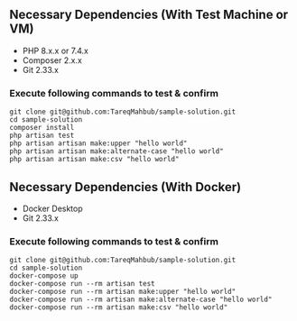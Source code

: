 

## Necessary Dependencies (With Test Machine or VM)

- PHP 8.x.x or 7.4.x
- Composer 2.x.x
- Git 2.33.x

### Execute following commands to test & confirm
```
git clone git@github.com:TareqMahbub/sample-solution.git
cd sample-solution
composer install
php artisan test
php artisan artisan make:upper "hello world"
php artisan artisan make:alternate-case "hello world"
php artisan artisan make:csv "hello world"
```

## Necessary Dependencies (With Docker)

- Docker Desktop
- Git 2.33.x

### Execute following commands to test & confirm
```
git clone git@github.com:TareqMahbub/sample-solution.git
cd sample-solution
docker-compose up
docker-compose run --rm artisan test
docker-compose run --rm artisan make:upper "hello world"
docker-compose run --rm artisan make:alternate-case "hello world"
docker-compose run --rm artisan make:csv "hello world"
```
